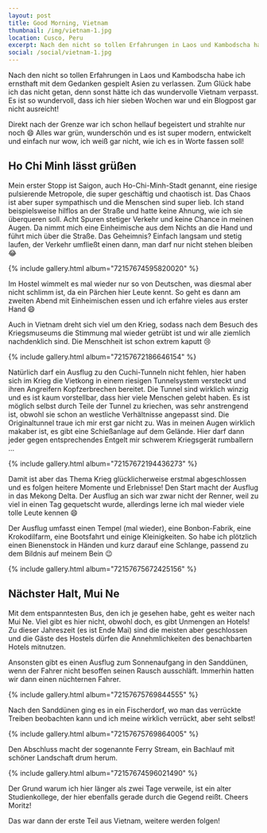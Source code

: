 ```yaml
---
layout: post
title: Good Morning, Vietnam
thumbnail: /img/vietnam-1.jpg
location: Cusco, Peru
excerpt: Nach den nicht so tollen Erfahrungen in Laos und Kambodscha habe ich ernsthaft mit dem Gedanken gespielt Asien zu verlassen. Zum Glück habe ich das nicht getan, denn sonst hätte ich das wundervolle Vietnam verpasst.
social: /social/vietnam-1.jpg
---
```


Nach den nicht so tollen Erfahrungen in Laos und Kambodscha habe ich ernsthaft mit dem Gedanken gespielt Asien zu verlassen. Zum Glück habe ich das nicht getan, denn sonst hätte ich das wundervolle Vietnam verpasst. Es ist so wundervoll, dass ich hier sieben Wochen war und ein Blogpost gar nicht ausreicht!

Direkt nach der Grenze war ich schon hellauf begeistert und strahlte nur noch :smile:
Alles war grün, wunderschön und es ist super modern, entwickelt und einfach nur wow, ich weiß gar nicht, wie ich es in Worte fassen soll!

## Ho Chi Minh lässt grüßen
Mein erster Stopp ist Saigon, auch Ho-Chi-Minh-Stadt genannt, eine riesige pulsierende Metropole, die super geschäftig und chaotisch ist. Das Chaos ist aber super sympathisch und die Menschen sind super lieb. Ich stand beispielsweise hilflos an der Straße und hatte keine Ahnung, wie ich sie überqueren soll. Acht Spuren stetiger Verkehr und keine Chance in meinen Augen. Da nimmt mich eine Einheimische aus dem Nichts an die Hand und führt mich über die Straße. Das Geheimnis? Einfach langsam und stetig laufen, der Verkehr umfließt einen dann, man darf nur nicht stehen bleiben :joy:

{% include gallery.html album="72157674595820020" %}

Im Hostel wimmelt es mal wieder nur so von Deutschen, was diesmal aber nicht schlimm ist, da ein Pärchen hier Leute kennt. So geht es dann am zweiten Abend mit Einheimischen essen und ich erfahre vieles aus erster Hand :smile:

Auch in Vietnam dreht sich viel um den Krieg, sodass nach dem Besuch des Kriegsmuseums die Stimmung mal wieder getrübt ist und wir alle ziemlich nachdenklich sind. Die Menschheit ist schon extrem kaputt :cry:

{% include gallery.html album="72157672186646154" %}

Natürlich darf ein Ausflug zu den Cuchi-Tunneln nicht fehlen, hier haben sich im Krieg die Vietkong in einem riesigen Tunnelsystem versteckt und ihren Angreifern Kopfzerbrechen bereitet. Die Tunnel sind wirklich winzig und es ist kaum vorstellbar, dass hier viele Menschen gelebt haben. Es ist möglich selbst durch Teile der Tunnel zu kriechen, was sehr anstrengend ist, obwohl sie schon an westliche Verhältnisse angepasst sind. Die Originaltunnel traue ich mir erst gar nicht zu. Was in meinen Augen wirklich makaber ist, es gibt eine Schießanlage auf dem Gelände. Hier darf dann jeder gegen entsprechendes Entgelt mir schwerem Kriegsgerät rumballern ...

{% include gallery.html album="72157672194436273" %}

Damit ist aber das Thema Krieg glücklicherweise erstmal abgeschlossen und es folgen heitere Momente und Erlebnisse! Den Start macht der Ausflug in das Mekong Delta. Der Ausflug an sich war zwar nicht der Renner, weil zu viel in einen Tag gequetscht wurde, allerdings lerne ich mal wieder viele tolle Leute kennen :smile:

Der Ausflug umfasst einen Tempel (mal wieder), eine Bonbon-Fabrik, eine Krokodilfarm, eine Bootsfahrt und einige Kleinigkeiten. So habe ich plötzlich einen Bienenstock in Händen und kurz darauf eine Schlange, passend zu dem Bildnis auf meinem Bein :wink:

{% include gallery.html album="72157675672425156" %}

## Nächster Halt, Mui Ne
Mit dem entspanntesten Bus, den ich je gesehen habe, geht es weiter nach Mui Ne. Viel gibt es hier nicht, obwohl doch, es gibt Unmengen an Hotels! Zu dieser Jahreszeit (es ist Ende Mai) sind die meisten aber geschlossen und die Gäste des Hostels dürfen die Annehmlichkeiten des benachbarten Hotels mitnutzen. 

Ansonsten gibt es einen Ausflug zum Sonnenaufgang in den Sanddünen, wenn der Fahrer nicht besoffen seinen Rausch ausschläft. Immerhin hatten wir dann einen nüchternen Fahrer. 

{% include gallery.html album="72157675769844555" %}

Nach den Sanddünen ging es in ein Fischerdorf, wo man das verrückte Treiben beobachten kann und ich meine wirklich verrückt, aber seht selbst! 

{% include gallery.html album="72157675769864005" %}

Den Abschluss macht der sogenannte Ferry Stream, ein Bachlauf mit schöner Landschaft drum herum. 

{% include gallery.html album="72157674596021490" %}

Der Grund warum ich hier länger als zwei Tage verweile, ist ein alter Studienkollege, der hier ebenfalls gerade durch die Gegend reißt. Cheers Moritz!

Das war dann der erste Teil aus Vietnam, weitere werden folgen!
